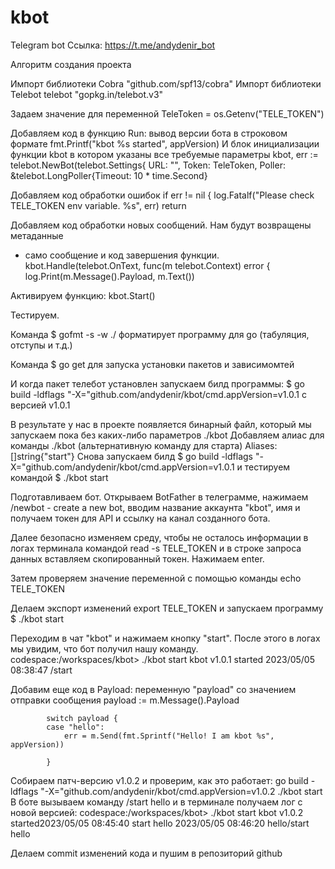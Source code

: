 # kbot

Telegram bot
Ссылка: https://t.me/andydenir_bot

Алгоритм создания проекта

Импорт библиотеки Cobra
"github.com/spf13/cobra"
Импорт библиотеки Telebot
telebot "gopkg.in/telebot.v3"

Задаем значение для переменной
TeleToken = os.Getenv("TELE_TOKEN")

Добавляем код в функцию Run:
вывод версии бота в строковом формате
fmt.Printf("kbot %s started", appVersion)
И блок инициализации функции kbot
в котором указаны все требуемые параметры
kbot, err := telebot.NewBot(telebot.Settings{
			URL:    "", 
			Token:  TeleToken,
			Poller: &telebot.LongPoller{Timeout: 10 * time.Second}
			
Добавляем код обработки ошибок
if err != nil {
			log.Fatalf("Please check TELE_TOKEN env variable. %s", err)
			return
			
Добавляем код обработки новых сообщений. Нам будут возвращены метаданные
+ само сообщение и код завершения функции.
		kbot.Handle(telebot.OnText, func(m telebot.Context) error {
			log.Print(m.Message().Payload, m.Text())

Активируем функцию: kbot.Start()

Тестируем.

Команда $ gofmt -s -w ./ форматирует программу для go
(табуляция, отступы и т.д.)

Команда $ go get для запуска установки пакетов и зависимомтей

И когда пакет телебот установлен запускаем билд программы:
$ go build -ldflags "-X="github.com/andydenir/kbot/cmd.appVersion=v1.0.1
с версией v1.0.1

В результате у нас в проекте появляется бинарный файл,
который мы запускаем пока без каких-либо параметров
./kbot
Добавляем алиас для команды ./kbot (альтернативную команду для старта)
Aliases: []string{"start"}
Снова запускаем билд
$ go build -ldflags "-X="github.com/andydenir/kbot/cmd.appVersion=v1.0.1
и тестируем командой $ ./kbot start


Подготавливаем бот.
Открываем BotFather в телеграмме, нажимаем /newbot - create a new bot,
вводим название аккаунта "kbot", имя и получаем токен для API 
и ссылку на канал созданного бота.

Далее безопасно изменяем среду, чтобы не осталось
информации в логах терминала командой read -s TELE_TOKEN и 
в строке запроса данных вставляем скопированный токен.
Нажимаем enter.

Затем проверяем значение переменной с помощью команды echo TELE_TOKEN

Делаем экспорт изменений export TELE_TOKEN и запускаем программу $ ./kbot start

Переходим в чат "kbot" и нажимаем кнопку "start".
После этого в логах мы увидим, что бот получил нашу команду.
codespace:/workspaces/kbot> ./kbot start
kbot v1.0.1 started
2023/05/05 08:38:47 /start


Добавим еще код в Payload:
переменную "payload" со значением отправки сообщения
payload := m.Message().Payload

			switch payload {
			case "hello":
				err = m.Send(fmt.Sprintf("Hello! I am kbot %s", appVersion))
				
			}
			
Собираем патч-версию v1.0.2 и проверим, как это работает:
go build -ldflags "-X="github.com/andydenir/kbot/cmd.appVersion=v1.0.2
./kbot start
В боте вызываем команду /start hello
и в терминале получаем лог с новой версией:
codespace:/workspaces/kbot> ./kbot start
kbot v1.0.2 started2023/05/05 08:45:40 start hello
2023/05/05 08:46:20 hello/start hello

Делаем commit изменений кода и пушим в репозиторий github



